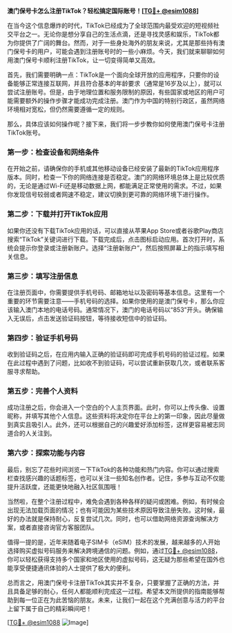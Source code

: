**澳门保号卡怎么注册TikTok？轻松搞定国际账号！[[TG💪+ @esim1088](https://t.me/s/esim1088)]**

在当今这个信息爆炸的时代，TikTok已经成为了全球范围内最受欢迎的短视频社交平台之一。无论你是想分享自己的生活点滴，还是寻找灵感和娱乐，TikTok都为你提供了广阔的舞台。然而，对于一些身处海外的朋友来说，尤其是那些持有澳门保号卡的用户，可能会遇到注册账号时的一些小麻烦。今天，我们就来聊聊如何用澳门保号卡顺利注册TikTok，让一切变得简单又高效。

首先，我们需要明确一点：TikTok是一个面向全球开放的应用程序，只要你的设备能够正常连接互联网，并且符合基本的年龄要求（通常是16岁及以上），就可以尝试注册账号。但是，由于地理位置和服务限制的原因，有些国家或地区的用户可能需要额外的操作步骤才能成功完成注册。澳门作为中国的特别行政区，虽然网络环境相对宽松，但仍然需要遵循一定的规则。

那么，具体应该如何操作呢？接下来，我们将一步步教你如何使用澳门保号卡注册TikTok账号。

### 第一步：检查设备和网络条件

在开始之前，请确保你的手机或其他移动设备已经安装了最新的TikTok应用程序版本。同时，检查一下你的网络连接是否稳定。澳门的网络环境总体上是比较优质的，无论是通过Wi-Fi还是移动数据上网，都能满足正常使用的需求。不过，如果你发现信号较弱或者网速不稳定，建议切换到更可靠的网络环境下进行操作。

### 第二步：下载并打开TikTok应用

如果你还没有下载TikTok应用的话，可以直接从苹果App Store或者谷歌Play商店搜索“TikTok”关键词进行下载。下载完成后，点击图标启动应用。首次打开时，系统会提示你登录或注册新账户。选择“注册新账户”，然后按照屏幕上的指示填写相关信息。

### 第三步：填写注册信息

在注册页面中，你需要提供手机号码、邮箱地址以及密码等基本信息。这里有一个重要的环节需要注意——手机号码的选择。如果你使用的是澳门保号卡，那么你应该输入澳门本地的电话号码。通常情况下，澳门的电话号码以“853”开头。确保输入无误后，点击发送验证码按钮，等待接收短信中的验证码。

### 第四步：验证手机号码

收到验证码之后，在应用内输入正确的验证码即可完成手机号码的验证过程。如果在此过程中遇到了问题，比如收不到验证码，可以尝试重新获取几次，或者联系客服寻求帮助。

### 第五步：完善个人资料

成功注册之后，你会进入一个空白的个人主页界面。此时，你可以上传头像、设置昵称，并填写其他个人信息。这些资料将决定你在平台上的第一印象，因此尽量做到真实且吸引人。此外，还可以根据自己的兴趣爱好添加标签，这样更容易被志同道合的人关注到。

### 第六步：探索功能与内容

最后，别忘了花些时间浏览一下TikTok的各种功能和热门内容。你可以通过搜索栏查找感兴趣的话题标签，也可以关注一些知名创作者。记住，多参与互动不仅能提升活跃度，还能更快地融入社区氛围哦！

当然啦，在整个注册过程中，难免会遇到各种各样的疑问或困难。例如，有时候会出现无法加载页面的情况；也有可能因为某些技术原因导致注册失败。这时候，最好的办法就是保持耐心，反复尝试几次。同时，也可以借助网络资源查询解决方案，或者直接咨询官方客服团队。

值得一提的是，近年来随着电子SIM卡（eSIM）技术的发展，越来越多的人开始选择购买虚拟号码服务来解决跨境通信的问题。例如，通过[TG💪+ @esim1088](https://t.me/s/esim1088)，你可以轻松获得支持多个国家和地区使用的虚拟号码，这无疑为那些希望在国外也能享受便捷通讯体验的人士提供了极大的便利。

总而言之，用澳门保号卡注册TikTok其实并不复杂，只要掌握了正确的方法，并且具备足够的耐心，任何人都能顺利完成这一过程。希望本文所提供的指南能够帮助到每一位正在为此苦恼的朋友。未来，让我们一起在这个充满创意与活力的平台上留下属于自己的精彩瞬间吧！

[[TG💪+ @esim1088](https://t.me/s/esim1088) ![Image](https://i.postimg.cc/4NQfJmqS/Snipaste-2025-05-13-00-14-12.png)]